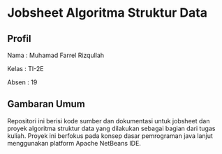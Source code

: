 # Jobsheet Algoritma Struktur Data

## Profil
Nama : Muhamad Farrel Rizqullah

Kelas : TI-2E

Absen : 19

## Gambaran Umum

Repositori ini berisi kode sumber dan dokumentasi untuk jobsheet dan proyek algoritma struktur data yang dilakukan sebagai bagian dari tugas kuliah. Proyek ini berfokus pada konsep dasar pemrograman java lanjut menggunakan platform Apache NetBeans IDE.

